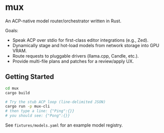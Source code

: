 # mux

An ACP-native model router/orchestrator written in Rust.

Goals:
- Speak ACP over stdio for first-class editor integrations (e.g., Zed).
- Dynamically stage and hot-load models from network storage into GPU VRAM.
- Route requests to pluggable drivers (llama.cpp, Candle, etc.).
- Provide multi-file plans and patches for a review/apply UX.

## Getting Started

```bash
cd mux
cargo build

# Try the stub ACP loop (line-delimited JSON)
cargo run -p mux-cli
# then type a line: {"Ping":{}}
# you should see: {"Pong":{}}
```

See `fixtures/models.yaml` for an example model registry.
